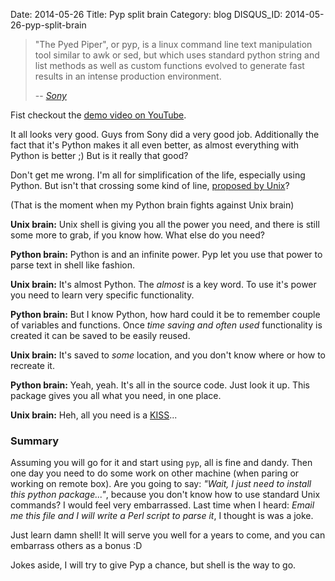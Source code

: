 Date: 2014-05-26
Title: Pyp split brain
Category: blog
DISQUS_ID: 2014-05-26-pyp-split-brain

>"The Pyed Piper", or pyp, is a linux command line text manipulation tool similar to awk or sed, but which uses standard python string and list methods as well as custom functions evolved to generate fast results in an intense production environment.
>
> -- <cite>[Sony](http://opensource.imageworks.com/?p=pyp)</cite>

Fist checkout the [demo video on YouTube](https://www.youtube.com/watch?v=eWtVWF0JSJA).

It all looks very good. Guys from Sony did a very good job. Additionally the fact that it's Python makes it all even better, as almost everything with Python is better ;)
But is it really that good?

Don't get me wrong. I'm all for simplification of the life, especially using Python. But isn't that crossing some kind of line, [proposed by Unix](http://en.wikipedia.org/wiki/Unix_philosophy)?

(That is the moment when my Python brain fights against Unix brain)

**Unix brain:**
Unix shell is giving you all the power you need, and there is still some more to grab, if you know how. What else do you need?

**Python brain:**
Python is and an infinite power. Pyp let you use that power to parse text in shell like fashion.

**Unix brain:**
It's almost Python. The *almost* is a key word. To use it's power you need to learn very specific functionality.

**Python brain:**
But I know Python, how hard could it be to remember couple of variables and functions.
Once *time saving and often used* functionality is created it can be saved to be easily reused.

**Unix brain:**
It's saved to *some* location, and you don't know where or how to recreate it.

**Python brain:**
Yeah, yeah. It's all in the source code. Just look it up.
This package gives you all what you need, in one place.

**Unix brain:**
Heh, all you need is a [KISS](http://en.wikipedia.org/wiki/KISS_principle)...

### Summary

Assuming you will go for it and start using ``pyp``, all is fine and dandy.
Then one day you need to do some work on other machine (when paring or working on remote box).
Are you going to say: *"Wait, I just need to install this python package..."*, because you don't know how to use standard Unix commands?
I would feel very embarrassed.
Last time when I heard: *Email me this file and I will write a Perl script to parse it*, I thought is was a joke.

Just learn damn shell! It will serve you well for a years to come, and you can embarrass others as a bonus :D

Jokes aside, I will try to give Pyp a chance, but shell is the way to go.

